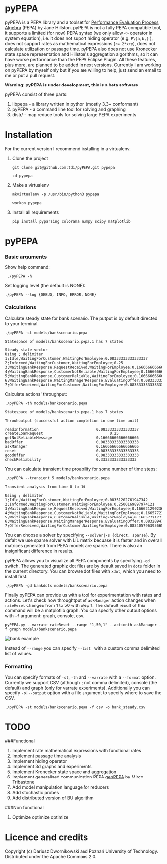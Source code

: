 pyPEPA
======

pyPEPA is a PEPA library and a toolset for [Performance Evaluation Process Algebra](http://www.dcs.ed.ac.uk/pepa/http://www.dcs.ed.ac.uk/pepa/) (PEPA) by Jane
Hillston. pyPEPA is not a fully PEPA compatible tool, it supports a limited (for now) PEPA syntax (we only allow `<>` operator in system equation), i.e. it does not suport hiding operator (e.g. `P\{a,b,}` ), does not support rates as mathematical expressions (`r= 2*x+y`), does not calculate utilization or passage time. pyPEPA also does not use Kronecker state space representation and Hillston's aggregation algorithms, so it can have worse performance than the PEPA Eclipse Plugin.
All these features, plus more, are planned to be added in next versions. Currently I am working on pyPEPA by myself only but if you are willing to help, just send an email to me or put a pull request. 

**Warning: pyPEPA is under development, this is a beta software**


pyPEPA consist of three parts:

 1. libpepa - a library written in python (mostly 3.3+ conformant)
 2. pyPEPA - a command line tool for solving and graphing
 3. distr/ - map reduce tools for solving large PEPA experiments


Installation
============

For the current version I recommend installing in a virtualenv. 

1. Clone the project

    `git clone git@github.com:tdi/pyPEPA.git pypepa`
    
    `cd pypepa`

2. Make a virtualenv

    `mkvirtualenv -p /usr/bin/python3 pypepa`
    
    `workon pypepa`

3. Install all requirements

    `pip install pyparsing colorama numpy scipy matplotlib`


pyPEPA
======

### Basic arguments

Show help command:

     ./pyPEPA -h

Set logging level (the default is NONE):

    ./pyPEPA --log {DEBUG, INFO, ERROR, NONE}
   
### Calculations


Calculate steady state for bank scenario. The putput is by default directed to your terminal. 

    ./pyPEPA -st models/bankscenario.pepa
    
    Statespace of models/bankscenario.pepa.1 has 7 states 
    
    Steady state vector
    Using ; delimiter
    1;Idle,WaitingForCustomer,WaitingForEmployee;0.08333333333333337
    2;Informed,WaitingForCustomer,WaitingForEmployee;0.25
    3;WaitingBankResponse,RequestReceived,WaitingForEmployee;0.16666666666666666
    4;WaitingBankResponse,CustomerNotReliable,WaitingForEmployee;0.16666666666666666
    5;WaitingBankResponse,CustomerReliable,WaitingForEmployee;0.16666666666666666
    6;WaitingBankResponse,WaitingManagerResponse,EvaluatingOffer;0.08333333333333333
    7;OfferReceived,WaitingForCustomer,WaitingForEmployee;0.08333333333333333
    
Calculate actions' throughput:

    ./pyPEPA -th models/bankscenario.pepa
    
    Statespace of models/bankscenario.pepa.1 has 7 states 

    Throuhoutput (successful action completion in one time unit)
    
    readInformation                          0.08333333333333337
    createLoanRequest                              0.25
    getNotReliableMessage                    0.16666666666666666
    badOffer                                 0.08333333333333333
    askManager                               0.16666666666666666
    reset                                    0.08333333333333333
    goodOffer                                0.08333333333333333
    checkReliability                         0.3333333333333333
    
You can calculate transient time proability for some number of time steps:

    ./pyPEPA --transient 5 models/bankscenario.pepa
    
    Transient analysis from time 0 to 10

    Using ; delimiter
    1;Idle,WaitingForCustomer,WaitingForEmployee;0.08351202761947342
    2;Informed,WaitingForCustomer,WaitingForEmployee;0.2500169897974121
    3;WaitingBankResponse,RequestReceived,WaitingForEmployee;0.16662129023697114
    4;WaitingBankResponse,CustomerNotReliable,WaitingForEmployee;0.16657721277634494
    5;WaitingBankResponse,CustomerReliable,WaitingForEmployee;0.16657721277634485
    6;WaitingBankResponse,WaitingManagerResponse,EvaluatingOffer;0.08328947039778702
    7;OfferReceived,WaitingForCustomer,WaitingForEmployee;0.08340579639566591
    
You can choose a solver by specifying `--solver|-s {direct, sparse}`. By defalt we use sparse solver with LIL matrix becuase it is faster and in overall matrices generated from PEPA models are sparse. There is also an insignificant difference in results. 

pyPEPA allows you to visualize all PEPA components by specifying `-gd` switch. The generated graphiz dot files are by deault saved in `dots` folder in the current directory. You can browse dot files with `xdot`, which you need to install first. 

    ./pyPEPA -gd bankdots models/bankscenario.pepa


Finally pyPEPA can provide us with a tool for experimentation with rates and actions. Let's check how throughtput of `askManager` action changes when `rateReset` changes from 1 to 50 with step 1. The default result of this command will be a matplotlib graph. You can specify other output options with `-f` argument: graph, console, csv. 

    pyPEPA.py --varrate rateReset --range "1,50,1" --actionth askManager -f graph models/bankscenario.pepa


![bank example](https://raw.github.com/tdi/pyPEPA/dev/doc/bankexample.png)


Instead of `--range` you can specify `--list ` with a custom comma delimited list of values. 

### Formatting

You can specify formats of `-st`, `-th` and `--varrate` with a `--format` option. 
Currently we support CSV (although `;` not comma delimited), console (the default) and graph (only
for varrate experiments). Additionally you can specify `-o|--output` option with a file argument to
  specify where to save the CSV. 

    ./pyPEPA -st models/bankscenario.pepa -f csv -o bank_steady.csv



TODO
====

###Functional

 1. Implement rate mathematical expressions with functional rates
 2. Implement passage time analysis
 3. Implement hiding operator
 4. Implement 3d graphs and experiments
 5. Implement Kronecker state space and aggregation
 6. Implement generalised communication PEPA [genPEPA][genpepa] by Mirco Tribastone
 7. Add model manipulation language for reducers
 8. Add stochastic probes
 9. Add distributed version of BU algorithm

###Non functional

 1. Optimize optimize optimize



Licence and credits
===================

Copyright (c) Dariusz Dwornikowski and Poznań University of Technology. 
Distributed under the Apache Commons 2.0. 



[genpepa]: http://ieeexplore.ieee.org/xpls/abs_all.jsp?arnumber=6354646 "Generalised Communication for Interacting Agents"


    


